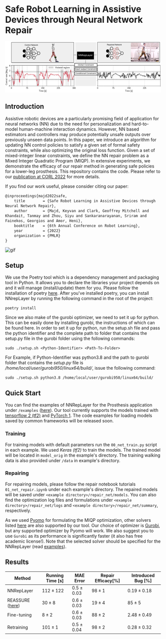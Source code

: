 
# Safe Robot Learning in Assistive Devices through Neural Network Repair 
![teaser](assets/teaser.png)

## Introduction
Assistive robotic devices are a particularly promising field of application for neural networks (NN) due to the need for personalization and hard-to-model human-machine interaction dynamics. However, NN based estimators and controllers may produce potentially unsafe outputs over previously unseen data points. In this paper, we introduce an algorithm for updating NN control policies to satisfy a given set of formal safety constraints, while also optimizing the original loss function. Given a set of mixed-integer linear constraints, we define the NN repair problem as a Mixed Integer Quadratic Program (MIQP). In extensive experiments, we demonstrate the efficacy of our repair method in generating safe policies for a lower-leg prosthesis. This repository contains the code. Please refer to our [publication at CORL 2022](https://openreview.net/pdf?id=X4228W0QpvN) for more details.

If you find our work useful, please consider citing our paper:
```
@inproceedings{majd2022safe,
    title        = {Safe Robot Learning in Assistive Devices through Neural Network Repair},
    author       = {Majd, Keyvan and Clark, Geoffrey Mitchell and Khandait, Tanmay and Zhou, Siyu and Sankaranarayanan, Sriram and Fainekos, Georgios and Amor, Heni},
    booktitle    = {6th Annual Conference on Robot Learning},
    year         = {2022}
    organization = {PMLR}
}
```

![gif](assets/walking_gif.gif)

## Setup
We use the Poetry tool which is a dependency management and packaging tool in Python. It allows you to declare the libraries your project depends on and it will manage (install/update) them for you. Please follow the installation of poetry [here](https://python-poetry.org/docs/#installation). After you've installed poetry, you can install NNrepLayer by running the following command in the root of the project:

    poetry install

Since we also make of the gurobi optimizer, we need to set it up for python. This can be easily done by installing gurobi, the instructions of which can be found here. In order to set it up for python, run the setup.sh file and pass the python identifier and the complete path to folder that contains the setup.py file in the gurobi folder using the following commands:

    sudo ./setup.sh <Python-Identifier> <Path-To-Folder>

For Example, if Python-Identifier was python3.8 and the path to gurobi folder that contains the *setup.py* file is */home/local/user/gurobi950/linux64/build/*, issue the following command:

    sudo ./setup.sh python3.8 /home/local/user/gurobi950/linux64/build/

## Quick Start
You can find the examples of NNRepLayer for the Prosthesis application under `/examples` ([here](/examples)). 
Our tool currently supports the models trained with [tensorflow 2 (tf2)](https://www.tensorflow.org) and [PyTorch 1](https://pytorch.org). 
The code examples for loading models saved by common frameworks will be released soon. 

### Training 
For training models with default parameters run the `00_net_train.py` script in each example. 
We used *Keras (tf2)* to train the models. The trained model will be located in `model_orig` in the example's directory.
The training walking data is also provided under `/data` in example's directory.

### Repairing
For repairing models, please follow the repair notebook tutorials `01_net_repair.ipynb` under each example's directory. The repaired models will be saved under `<example directory>/repair_net/models`. You can also find the optimization log files and formulations under `<example directory>/repair_net/logs` and `<example directory>/repair_net/summary`, respectively.

As we used [Pyomo](http://www.pyomo.org) for formulating the MIQP optimization, other solvers listed [here](https://pyomo.readthedocs.io/en/stable/solving_pyomo_models.html#supported-solvers) are also supported by our tool. Our choice of optimizer is [Gurobi](http://www.gurobi.com), but any supported optimizer by Pyomo will work. We also suggest you to use `Gurobi` as its performance is significantly faster (it also has free academic license!).
Note that the selected solver should be specified for the NNRepLayer (read [examples](/examples)).

## Results
| Method         | Running Time [s] | MAE Error | Repair Efficacy[%] | Introduced Bug [%] |
| -------        | ---------------  |--------------- |--------------- |--------------- | 
| NNRepLayer     | $112\pm122$| $0.5\pm0.03$   | $98\pm1$ | $0.19\pm0.18$ | 
| REASSURE ([here](https://arxiv.org/pdf/2110.07682.pdf))|$30\pm8$| $0.6\pm0.03$   | $19\pm4$ | $85\pm5$ | 
| Fine-tuning|$8\pm2$| $0.6\pm0.03$   | $88\pm2$ | $2.48\pm0.49$ | 
| Retraining|$101\pm1$| $0.5\pm0.04$   | $98\pm2$ | $0.28\pm0.32$ | 
